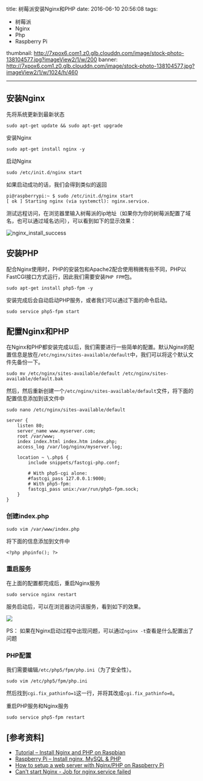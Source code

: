 title: 树莓派安装Nginx和PHP
date: 2016-06-10 20:56:08
tags: 
- 树莓派
- Nginx
- Php
- Raspberry Pi

thumbnail: http://7xpox6.com1.z0.glb.clouddn.com/image/stock-photo-138104577.jpg?imageView2/1/w/200
banner: http://7xpox6.com1.z0.glb.clouddn.com/image/stock-photo-138104577.jpg?imageView2/1/w/1024/h/460 

---


## 安装Nginx

先将系统更新到最新状态

```
sudo apt-get update && sudo apt-get upgrade
```

<!-- more -->

安装Nginx

```
sudo apt-get install nginx -y
```

启动Nginx

```
sudo /etc/init.d/nginx start
```

如果启动成功的话，我们会得到类似的返回
 
```
pi@raspberrypi:~ $ sudo /etc/init.d/nginx start
[ ok ] Starting nginx (via systemctl): nginx.service.
```

测试远程访问，在浏览器里输入树莓派的ip地址（如果你为你的树莓派配置了域名，也可以通过域名访问），可以看到如下的显示效果：

![nginx_install_success](http://7xpox6.com1.z0.glb.clouddn.com/image/nginx_install_success.png)

## 安装PHP

配合Nginx使用时，PHP的安装包和Apache2配合使用稍微有些不同，PHP以FastCGI接口方式运行，因此我们需要安装`PHP FPM`包。

```
sudo apt-get install php5-fpm -y
```

安装完成后会自动启动PHP服务，或者我们可以通过下面的命令启动。

```
sudo service php5-fpm start
```

## 配置Nginx和PHP

在Nginx和PHP都安装完成以后，我们需要进行一些简单的配置。默认Nginx的配置信息是放在`/etc/nginx/sites-available/default`中，我们可以将这个默认文件先备份一下。

```
sudo mv /etc/nginx/sites-available/default /etc/nginx/sites-available/default.bak
```

然后，然后重新创建一个`/etc/nginx/sites-available/default`文件，将下面的配置信息添加到该文件中

```
sudo nano /etc/nginx/sites-available/default
```

```
server {
    listen 80;
    server_name www.myserver.com;
    root /var/www;
    index index.html index.htm index.php;
    access_log /var/log/nginx/myserver.log;

    location ~ \.php$ {
        include snippets/fastcgi-php.conf;

        # With php5-cgi alone:
        #fastcgi_pass 127.0.0.1:9000;
        # With php5-fpm:
        fastcgi_pass unix:/var/run/php5-fpm.sock;
    }
}
```

### 创建index.php

```
sudo vim /var/www/index.php
```

将下面的信息添加到文件中

```
<?php phpinfo(); ?>
```

### 重启服务

在上面的配置都完成后，重启Nginx服务

```
sudo service nginx restart
```

服务启动后，可以在浏览器访问该服务，看到如下的效果。

![](http://7xpox6.com1.z0.glb.clouddn.com/image/nginx_php_pass.png)

PS： 如果在Nginx启动过程中出现问题，可以通过`nginx -t`查看是什么配置出了问题

### PHP配置

我们需要编辑`/etc/php5/fpm/php.ini`（为了安全性）。

```
sudo vim /etc/php5/fpm/php.ini
```
然后找到`cgi.fix_pathinfo=1`这一行，并将其改成`cgi.fix_pathinfo=0`。

重启PHP服务和Nginx服务

```
sudo service php5-fpm restart
```

## [参考资料]

- [Tutorial – Install Nginx and PHP on Raspbian](https://www.stewright.me/2014/06/tutorial-install-nginx-and-php-on-raspbian/)
- [Raspberry Pi – Install nginx, MySQL & PHP](https://kevindekoninck.com/raspberry-pi-install-nginx-mysql-php/)
- [How to setup a web server with Nginx/PHP on Raspberry Pi](http://workshop.botter.ventures/2013/09/05/how-to-setup-a-web-server-with-nginxphp-on-raspberry-pi/)
- [Can't start Nginx - Job for nginx.service failed](https://www.digitalocean.com/community/questions/can-t-start-nginx-job-for-nginx-service-failed)
